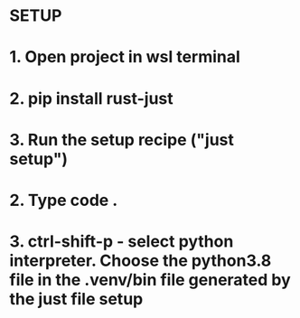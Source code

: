 # SETUP

# 1. Open project in wsl terminal
# 2. pip install rust-just
# 3. Run the setup recipe ("just setup")
# 2. Type code .
# 3. ctrl-shift-p - select python interpreter. Choose the python3.8 file in the .venv/bin file generated by the just file setup